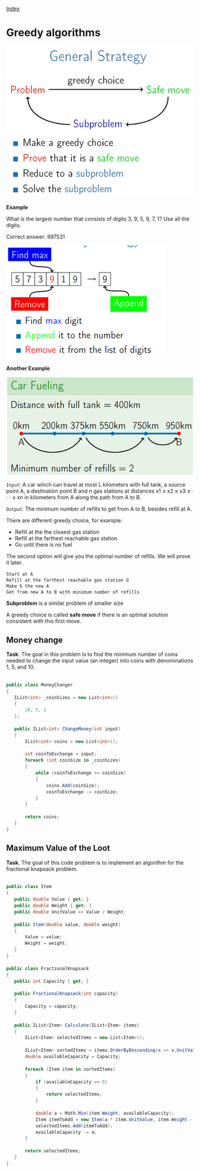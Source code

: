 
[Index](https://github.com/KiraDiShira/AlgorithmsAndDataStructures/blob/master/README.md#table-of-contents)

# Greedy algorithms

<img src="https://github.com/KiraDiShira/AlgorithmsAndDataStructures/blob/master/RepoFiles/Greedy/Images/Greedy_1.PNG" />

**Example**

What is the largest number that consists of digits 3, 9, 5, 9, 7, 1? Use all the digits.

Correct answer: 997531

<img src="https://github.com/KiraDiShira/AlgorithmsAndDataStructures/blob/master/RepoFiles/Greedy/Images/Greedy_2.PNG" />

**Another Example**

<img src="https://github.com/KiraDiShira/AlgorithmsAndDataStructures/blob/master/RepoFiles/Greedy/Images/Greedy_3.PNG" />

`Input`: A car which can travel at most L kilometers with full tank, a source point A, a destination point B and n gas stations at distances x1 ≤ x2 ≤ x3 ≤ · · · ≤ xn in kilometers from A along the path from A to B.

`Output`: The minimum number of refills to get from A to B, besides refill at A.

There are different greedy choice, for example:

- Refill at the the closest gas station
- Refill at the farthest reachable gas station
- Go until there is no fuel

The second option will give you the optimal number of refills. We will prove it later. 

```
Start at A
Refill at the farthest reachable gas station G
Make G the new A
Get from new A to B with minimum number of refills
```

**Subproblem** is a similar problem of smaller size

A greedy choice is called **safe move** if there is an optimal solution consistent with this first move.

## Money change

**Task**. The goal in this problem is to find the minimum number of coins needed to change the input value (an integer) into coins with denominations 1, 5, and 10.

 ```c#
 
public class MoneyChanger
{
    IList<int> _coinSizes = new List<int>()
    {
        10, 5, 1
    };

    public IList<int> ChangeMoney(int input)
    {
        IList<int> coins = new List<int>();

        int coinToExchange = input;
        foreach (int coinSize in _coinSizes)
        {
            while (coinToExchange >= coinSize)
            {
                coins.Add(coinSize);
                coinToExchange -= coinSize;
            }
        }

        return coins;
    }
}

```

## Maximum Value of the Loot

**Task**. The goal of this code problem is to implement an algorithm for the fractional knapsack problem.

 ```c#
 
public class Item
{
    public double Value { get; }
    public double Weight { get; }
    public double UnitValue => Value / Weight;

    public Item(double value, double weight)
    {
        Value = value;
        Weight = weight;
    }
}

public class FractionalKnapsack
{
    public int Capacity { get; }

    public FractionalKnapsack(int capacity)
    {
        Capacity = capacity;
    }

    public IList<Item> Calculate(IList<Item> items)
    {
        IList<Item> selectedItems = new List<Item>();

        IList<Item> sortedItems = items.OrderByDescending(x => x.UnitValue).ToList();
        double availableCapacity = Capacity;

        foreach (Item item in sortedItems)
        {
            if (availableCapacity == 0)
            {
                return selectedItems;
            }

            double a = Math.Min(item.Weight, availableCapacity);
            Item itemToAdd = new Item(a * item.UnitValue, item.Weight - a);
            selectedItems.Add(itemToAdd);
            availableCapacity -= a;
        }

        return selectedItems;
    }
}

 ```
